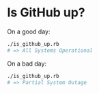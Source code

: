 Is GitHub up?
=============

On a good day:

```sh
./is_github_up.rb
# => All Systems Operational
```

On a bad day:

```sh
./is_github_up.rb
# => Partial System Outage
```
